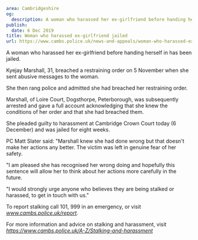 ```yaml
area: Cambridgeshire
og:
  description: A woman who harassed her ex-girlfriend before handing herself in has been jailed.
publish:
  date: 6 Dec 2019
title: Woman who harassed ex-girlfriend jailed
url: https://www.cambs.police.uk/news-and-appeals/woman-who-harassed-ex-girlfriend-jailed
```

A woman who harassed her ex-girlfriend before handing herself in has been jailed.

Kyejay Marshall, 31, breached a restraining order on 5 November when she sent abusive messages to the woman.

She then rang police and admitted she had breached her restraining order.

Marshall, of Loire Court, Dogsthorpe, Peterborough, was subsequently arrested and gave a full account acknowledging that she knew the conditions of her order and that she had breached them.

She pleaded guilty to harassment at Cambridge Crown Court today (6 December) and was jailed for eight weeks.

PC Matt Slater said: "Marshall knew she had done wrong but that doesn't make her actions any better. The victim was left in genuine fear of her safety.

"I am pleased she has recognised her wrong doing and hopefully this sentence will allow her to think about her actions more carefully in the future.

"I would strongly urge anyone who believes they are being stalked or harassed, to get in touch with us."

To report stalking call 101, 999 in an emergency, or visit _www.cambs.police.uk/report_.

For more information and advice on stalking and harassment, visit _https://www.cambs.police.uk/A-Z/Stalking-and-harassment_
